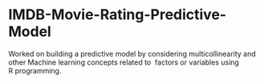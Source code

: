 # IMDB-Movie-Rating-Predictive-Model
Worked on building a predictive model by considering multicollinearity and other Machine learning concepts related to  factors or variables using R programming.  
